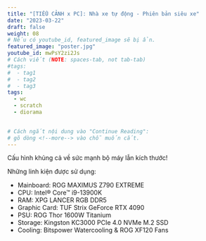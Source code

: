 ```yaml
---
title: "[TIỂU CẢNH x PC]: Nhà xe tự động - Phiên bản siêu xe"
date: "2023-03-22"
draft: false
weight: 08
# Nếu có youtube_id, featured_image sẽ bị ẩn.
featured_image: "poster.jpg"
youtube_id: mwPsY2zi2Js
# Cách viết (NOTE: spaces-tab, not tab-tab)
#tags:
#  - tag1
#  - tag2
#  - tag3
tags:
  - wc
  - scratch
  - diorama
 

# Cách ngắt nội dung vào "Continue Reading":
# gõ dòng <!--more--> vào chỗ muốn cắt.
---
```

Cấu hình khủng cả về sức mạnh bộ máy lẫn kích thước!
<!--more-->
Những linh kiện được sử dụng:
- Mainboard: ROG MAXIMUS Z790 EXTREME
- CPU: Intel® Core™ i9-13900K
- RAM: XPG LANCER RGB DDR5
- Graphic Card: TUF Strix GeForce RTX 4090
- PSU: ROG Thor 1600W Titanium
- Storage: Kingston KC3000 PCIe 4.0 NVMe M.2 SSD
- Cooling: Bitspower Watercooling & ROG XF120 Fans